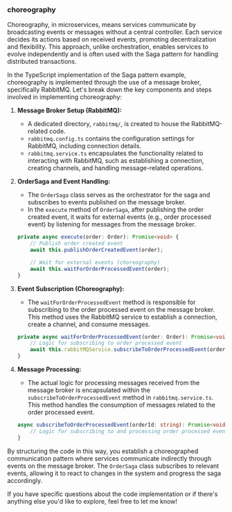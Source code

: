 ### choreography

Choreography, in microservices, means services communicate by broadcasting events or messages without a central controller. Each service decides its actions based on received events, promoting decentralization and flexibility. This approach, unlike orchestration, enables services to evolve independently and is often used with the Saga pattern for handling distributed transactions.

In the TypeScript implementation of the Saga pattern example, choreography is implemented through the use of a message broker, specifically RabbitMQ. Let's break down the key components and steps involved in implementing choreography:

1. **Message Broker Setup (RabbitMQ):**

   - A dedicated directory, `rabbitmq/`, is created to house the RabbitMQ-related code.
   - `rabbitmq.config.ts` contains the configuration settings for RabbitMQ, including connection details.
   - `rabbitmq.service.ts` encapsulates the functionality related to interacting with RabbitMQ, such as establishing a connection, creating channels, and handling message-related operations.

2. **OrderSaga and Event Handling:**

   - The `OrderSaga` class serves as the orchestrator for the saga and subscribes to events published on the message broker.
   - In the `execute` method of `OrderSaga`, after publishing the order created event, it waits for external events (e.g., order processed event) by listening for messages from the message broker.

   ```typescript
   private async execute(order: Order): Promise<void> {
       // Publish order created event
       await this.publishOrderCreatedEvent(order);

       // Wait for external events (choreography)
       await this.waitForOrderProcessedEvent(order);
   }
   ```

3. **Event Subscription (Choreography):**

   - The `waitForOrderProcessedEvent` method is responsible for subscribing to the order processed event on the message broker. This method uses the RabbitMQ service to establish a connection, create a channel, and consume messages.

   ```typescript
   private async waitForOrderProcessedEvent(order: Order): Promise<void> {
       // Logic for subscribing to order processed event
       await this.rabbitMQService.subscribeToOrderProcessedEvent(order.id);
   }
   ```

4. **Message Processing:**

   - The actual logic for processing messages received from the message broker is encapsulated within the `subscribeToOrderProcessedEvent` method in `rabbitmq.service.ts`. This method handles the consumption of messages related to the order processed event.

   ```typescript
   async subscribeToOrderProcessedEvent(orderId: string): Promise<void> {
       // Logic for subscribing to and processing order processed event
   }
   ```

By structuring the code in this way, you establish a choreographed communication pattern where services communicate indirectly through events on the message broker. The `OrderSaga` class subscribes to relevant events, allowing it to react to changes in the system and progress the saga accordingly.

If you have specific questions about the code implementation or if there's anything else you'd like to explore, feel free to let me know!
